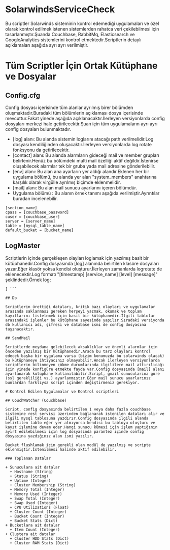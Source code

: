 # SolarwindsServiceCheck

Bu scriptler Solarwinds sisteminin kontrol edemediği uygulamaları ve özel olarak kontrol edilmek istenen sistemlerden rahatca veri çekilebilmesi için tasarlanmıştır.Şuanda Couchbase, RabbitMq, Elasticsearch ve GoogleAnalytics sistemlerini kontrol etmektedir.Scriptlerin detaylı açıklamaları aşağıda ayrı ayrı verilmiştir.

# Tüm Scriptler İçin Ortak Kütüphane ve Dosyalar

## Config.cfg

Config dosyası içerisinde tüm alanlar ayrılmış birer bölümden oluşmaktadır.Buradaki tüm bölümlerin açıklaması dosya içerisinde mevcuttur.Fakat yinede aşağıda açıklanacaktır.İlerleyen versiyonlarda config dosyaları merkezi hale getirilecektir.Şuan için tüm uygulamaların ayrı ayrı config dosyaları bulunmaktadır.

  + [log] alanı: Bu alanda sistemin loglarını atacağı path verilmelidir.Log dosyası kendiliğinden oluşacaktır.İlerleyen versiyonlarda log rotate fonksyonu da getirilecektir.
  + [contact] alanı: Bu alanda alarmların gideceği mail ve member grupları belirlenir.Henüz bu bölümdeki multi mail özelliği aktif değildir.İstenirse oluşabilecek alarmlar tek bir gruba yada mail adresine gönderilebilir.
  + [env] alanı: Bu alan ana ayarların yer aldığı alandır.Eklenen her bir uygulama bölümü, bu alanda yer alan "system_members" anahtarına karşılık olarak virgülle ayrılmış biçimde eklenmelidir.
  + [mail] alanı: Bu alan mail sunucu ayarlarını içeren bölümdür.
  + Uygulama bölümü : Bu alanın örnek tanımı aşağıda verilmiştir.Ayrıntılar buradan incelenebilir.

```
[section_name]
cpass = [couchbase_password]
cuser = [couchbase_user]
server = [server_name]
table = [mysql_table_name]
default_bucket = [bucket_name]
```

## LogMaster

Scriptlerin içinde gerçekleşen olayları loglamak için yazılmış basit bir kütüphanedir.Config dosyasında [log] alanında belirtilen klasöre dosyaları yazar.Eğer klasör yoksa kendisi oluşturur.İlerleyen zamanlarda logrotate de eklenecektir.Log formatı "[timestamp] [service_name] [level] [message]" şeklindedir.Örnek log;

``` [Thu, 15 Sep 2016 19:27:19] [REST SERVICE] [ACCESS] [172.--.---.-- , sysroot , /sys/api/v0.1/dmall_rabbitmq/queuestats ,RESPONSE:200 OK
] ```

## Db

Scriptlerin ürettiği dataları, kritik bazı olayları ve uygulamalar arasında saklanması gereken herşeyi yazmak, okumak ve toplam kayıtlarını listelemek için basit bir kütüphanedir.İlgili tablolar arasındaki işlemler bu kütüphane sayesinde yapılır.Sıradaki versiyonda db kullanıcı adı, şifresi ve database ismi de config dosyasına taşınacaktır.

## SendMail

Scriptlerde meydana gelebilecek aksaklıklar ve önemli alarmlar için önceden yazılmış bir kütüphanedir.Arada bu tarz olayları kontrol edecek başka bir uygulama varsa (bizim konumuzda bu solarwinds olacak) bu kütüphaneye ihtiyacınız olmayabilir.Ancak ilerleyen versiyonlarda scriptlerin bilinmeyen çökme durumlarında ilgililere mail attırılıcağı için yinede konfigüre etmekte fayda var.Config dosyasında [mail] alanı ayarlanarak kütüphane kullanılabilir.Script, gmail sunucularına göre (ssl gerekliliği vs.) ayarlanmıştır.Eğer mail sunucu ayarlarınız bunlardan farklıysa script içinden değiştirmeniz gerekiyor.

# Kontrol Edilen Uygulamalar ve Kontrol scriptleri

## CouchWatcher (Couchbase)

Script, config dosyasında belirtilen 1 veya daha fazla couchbase sistemine rest servisi üzerinden bağlanarak istenilen dataları alır ve ilgili mysql tablosuna yazdırır.Config dosyasında ilgili alanda belirtilen tablo eğer yer almıyorsa kendisi bu tabloyu oluşturu ve kayıt işlemine devam eder.Hangi sunucu kümesi için işlem yaptığının ayırt edilebilmesi için log dosyasında parantez içinde config dosyasına yazdığınız alan ismi yazılır.

Bucket flushlamak için gerekli olan modül de yazılmış ve scripte eklenmiştir.İstenilmesi halinde aktif edilebilir.

### Toplanan Datalar

+ Sunuculara ait datalar
  + Hostname (String)
  + Status (String)
  + Uptime (Integer)
  + Cluster Membership (String)
  + Memory Total (Integer)
  + Memory Used (Integer)
  + Swap Total (Integer)
  + Swap Used (Integer)
  + CPU Utilizations (Float)
  + Cluster Count (Integer)
  + Bucket Count (Integer)
  + Bucket Stats (Dict)
+ Bucketlara ait datalar
  + Item Count (Integer)
+ Clustera ait datalar
  + Cluster HDD Stats (Dict)
  + Cluster RAM Stats (Dict)
